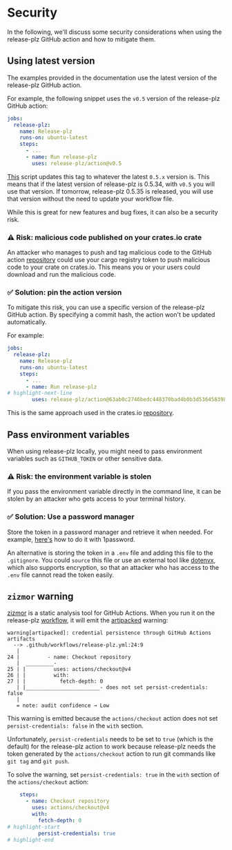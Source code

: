 # Security

In the following, we'll discuss some security considerations when using the release-plz GitHub
action and how to mitigate them.

## Using latest version

The examples provided in the documentation use the latest version of the release-plz GitHub action.

For example, the following snippet uses the `v0.5` version of the release-plz GitHub action:

```yaml
jobs:
  release-plz:
    name: Release-plz
    runs-on: ubuntu-latest
    steps:
      - ...
      - name: Run release-plz
        uses: release-plz/action@v0.5
```

[This](https://github.com/release-plz/action/blob/main/.github/workflows/update_main_version.yml)
script updates this tag to whatever the latest `0.5.x` version is.
This means that if the latest version of release-plz is 0.5.34, with `v0.5` you will use that version.
If tomorrow, release-plz 0.5.35 is released, you will use that version without the
need to update your workflow file.

While this is great for new features and bug fixes, it can also be a security risk.

### ⚠️ Risk: malicious code published on your crates.io crate

An attacker who manages to push and tag malicious code to the GitHub action
[repository](https://github.com/release-plz/action)
could use your cargo registry token to push malicious code to
your crate on crates.io.
This means you or your users could download and run the malicious code.

### ✅ Solution: pin the action version

To mitigate this risk, you can use a specific version of the release-plz GitHub action.
By specifying a commit hash, the action won't be updated automatically.

For example:

```yaml
jobs:
  release-plz:
    name: Release-plz
    runs-on: ubuntu-latest
    steps:
      - ...
      - name: Run release-plz
# highlight-next-line
        uses: release-plz/action@63ab0c2746bedc448370bad4b0b3d536458398b0 # v0.5.50

```

This is the same approach used in the crates.io
[repository](https://github.com/rust-lang/crates.io/blob/7e52e11c5ddeb33db70f0000bbcdfb01e9b43b0d/.github/workflows/ci.yml#L30C32-L31C1).

## Pass environment variables

When using release-plz locally, you might need to pass environment
variables such as `GITHUB_TOKEN` or other sensitive data.

### ⚠️ Risk: the environment variable is stolen

If you pass the environment variable directly in the command line, it can be
stolen by an attacker who gets access to your terminal history.

### ✅ Solution: Use a password manager

Store the token in a password manager and retrieve it when needed.
For example, [here's](https://developer.1password.com/docs/cli/secrets-environment-variables/)
how to do it with 1password.

An alternative is storing the token in a `.env` file and adding this file to the `.gitignore`.
You could `source` this file or use an external tool like [dotenvx](https://github.com/dotenvx/dotenvx), which also supports encryption, so that an
attacker who has access to the `.env` file cannot read the token easily.

## `zizmor` warning

[zizmor](https://github.com/woodruffw/zizmor) is a static analysis tool for GitHub Actions.
When you run it on the release-plz [workflow](./quickstart.md#3-setup-the-workflow), it will
emit the [artipacked](https://woodruffw.github.io/zizmor/audits/#artipacked) warning:

```text
warning[artipacked]: credential persistence through GitHub Actions artifacts
  --> .github/workflows/release-plz.yml:24:9
   |
24 |         - name: Checkout repository
   |  _________-
25 | |         uses: actions/checkout@v4
26 | |         with:
27 | |           fetch-depth: 0
   | |________________________- does not set persist-credentials: false
   |
   = note: audit confidence → Low
```

This warning is emitted because the `actions/checkout` action does not set
`persist-credentials: false` in the `with` section.

Unfortunately, `persist-credentials` needs to be set to `true` (which is the default)
for the release-plz action to work because release-plz needs the token generated
by the `actions/checkout` action to run git commands like `git tag` and `git push`.

To solve the warning, set `persist-credentials: true` in the `with` section
of the `actions/checkout` action:

```yaml
    steps:
      - name: Checkout repository
        uses: actions/checkout@v4
        with:
          fetch-depth: 0
# highlight-start
          persist-credentials: true
# highlight-end
```
